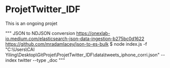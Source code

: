# ProjetTwitter_IDF

This is an ongoing projet

"""
JSON to NDJSON conversion
https://onexlab-io.medium.com/elasticsearch-json-data-ingestion-b275bc0d1622
https://github.com/mradamlacey/json-to-es-bulk
$ node index.js -f "C:\Users\CAI Yiling\Desktop\GitProjet\ProjetTwitter_IDF\data\tweets_iphone_corri.json" --index twitter --type \_doc
"""
